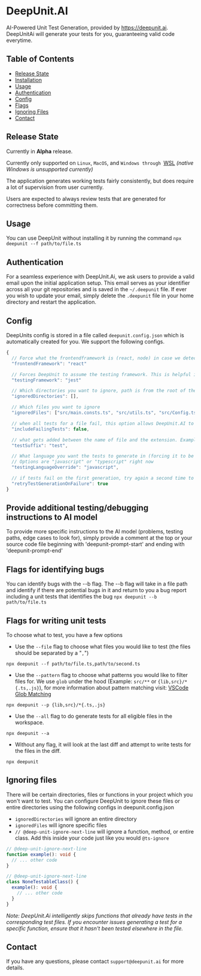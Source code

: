 # DeepUnit.AI

AI-Powered Unit Test Generation, provided by https://deepunit.ai. DeepUnitAi will generate your tests for you, guaranteeing valid code everytime.

## Table of Contents

- [Release State](#release-state)
- [Installation](#installation)
- [Usage](#usage)
- [Authentication](#authentication)
- [Config](#config)
- [Flags](#flags)
- [Ignoring Files](#ignoring-files)
- [Contact](#contact)

## Release State

Currently in **Alpha** release.

Currently only supported on `Linux`, `MacOS`, and `Windows through `[WSL](https://learn.microsoft.com/en-us/windows/wsl/install) _(native Windows is unsupported currently)_

The application generates working tests fairly consistently, but does require a lot of supervision from user currently.

Users are expected to always review tests that are generated for correctness before committing them.

## Usage

You can use DeepUnit without installing it by running the command
`npx deepunit --f path/to/file.ts`

## Authentication

For a seamless experience with DeepUnit.Ai, we ask users to provide a valid email upon the initial application setup. This email serves as your identifier across all your git repositories and is saved in the `~/.deepunit` file. If ever you wish to update your email, simply delete the `.deepunit` file in your home directory and restart the application.

## Config

DeepUnits config is stored in a file called `deepunit.config.json` which is automatically created for you. We support the following configs.

```javascript
{
  // Force what the frontendframework is (react, node) in case we detect it wrong
  "frontendFramework": "react"

  // Forces DeepUnit to assume the testing framework. This is helpful if we are unable to detect your framework or you use a Jest compatible framework like Vitest
  "testingFramework": "jest"

  // Which directories you want to ignore, path is from the root of the project. In case of a monorepo it is the root of the package.json deepunit is installed in.
  "ignoredDirectories": [],

  // Which files you want to ignore
  "ignoredFiles": ["src/main.consts.ts", "src/utils.ts", "src/Config.ts"],

  // when all tests for a file fail, this option allows DeepUnit.AI to save the failing tests to a file so that you fix them manually
  "includeFailingTests": false,

  // what gets added between the name of file and the extension. Example if set to 'spec': Utils.ts -> Utils.spec.ts (default set to test)
  "testSuffix": "test",

  // What language you want the tests to generate in (forcing it to be a specific language)
  // Options are "javascript" or "typescript" right now
  "testingLanguageOverride": "javascript",

  // if tests fail on the first generation, try again a second time to generate tests. Almost doubles the time of execution.
  "retryTestGenerationOnFailure": true
}
```

## Provide additional testing/debugging instructions to AI model
To provide more specific instructions to the AI model (problems, testing paths, edge cases to look for), simply provide a comment at the top or your source code file beginning with 'deepunit-prompt-start' and ending with 'deepunit-prompt-end'

## Flags for identifying bugs
You can identify bugs with the --b flag. The --b flag will take in a file path and identify if there are potential bugs in it and return to you a bug report including a unit tests that identifies the bug
`npx deepunit --b path/to/file.ts`


## Flags for writing unit tests

To choose what to test, you have a few options

- Use the `--file` flag to choose what files you would like to test (the files should be separated by a "`,`")

`npx deepunit --f path/to/file.ts,path/to/second.ts`

- Use the `--pattern` flag to choose what patterns you would like to filter files for. We use `glob` under the hood (Example: `src/**` or `{lib,src}/*{.ts,.js}`), for more information about pattern matching visit: [VSCode Glob Matching](https://code.visualstudio.com/docs/editor/glob-patterns)

`npx deepunit --p {lib,src}/*{.ts,.js}`

- Use the `--all` flag to do generate tests for all eligible files in the workspace.

`npx deepunit --a`

- Without any flag, it will look at the last diff and attempt to write tests for the files in the diff.

`npx deepunit`

## Ignoring files

There will be certain directories, files or functions in your project which you won't want to test. You can configure DeepUnit to ignore these files or entire directories using the following configs in deepunit.config.json

- `ignoredDirectories` will ignore an entire directory
- `ignoredFiles` will ignore specific files
- `// @deep-unit-ignore-next-line` will ignore a function, method, or entire class. Add this inside your code just like you would `@ts-ignore`

```typescript
// @deep-unit-ignore-next-line
function example(): void {
  // ... other code
}
```

```typescript
// @deep-unit-ignore-next-line
class NoneTestableClass() {
  example(): void {
    // ... other code
  }
}
```

_Note:
DeepUnit.Ai intelligently skips functions that already have tests in the corresponding test files. If you encounter issues generating a test for a specific function, ensure that it hasn't been tested elsewhere in the file._

## Contact

If you have any questions, please contact `support@deepunit.ai` for more details.
